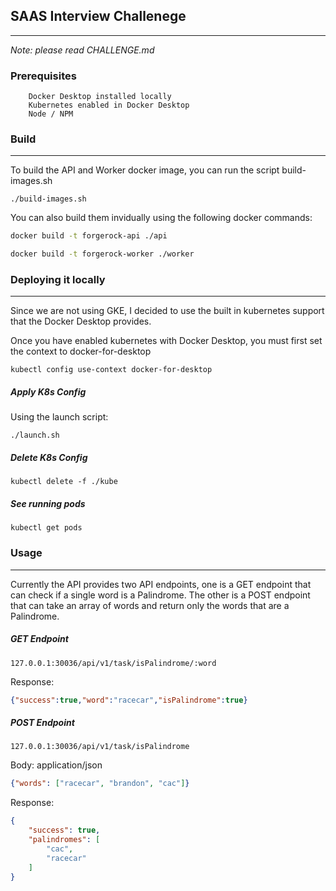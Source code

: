 ## SAAS Interview Challenege
---
*Note: please read CHALLENGE.md*

### Prerequisites

```
    Docker Desktop installed locally
    Kubernetes enabled in Docker Desktop
    Node / NPM
```

### Build
---

To build the API and Worker docker image, you can run the script build-images.sh

`./build-images.sh`

You can also build them invidually using the following docker commands:

```bash
docker build -t forgerock-api ./api

docker build -t forgerock-worker ./worker
```

### Deploying it locally
---

Since we are not using GKE, I decided to use the built in kubernetes support that the Docker Desktop provides. 

Once you have enabled kubernetes with Docker Desktop, you must first set the context to docker-for-desktop

```
kubectl config use-context docker-for-desktop
```

##### Apply K8s Config

Using the launch script:

```./launch.sh```

##### Delete K8s Config

```kubectl delete -f ./kube```

##### See running pods

```kubectl get pods```

### Usage
---

Currently the API provides two API endpoints, one is a GET endpoint that can check if a single word is a Palindrome. The other is a POST endpoint that can take an array of words and return only the words that are a Palindrome. 

##### GET Endpoint

`127.0.0.1:30036/api/v1/task/isPalindrome/:word`

Response:

```json
{"success":true,"word":"racecar","isPalindrome":true}
```

##### POST Endpoint

`127.0.0.1:30036/api/v1/task/isPalindrome`

Body: application/json

```json
{"words": ["racecar", "brandon", "cac"]}
```

Response:

```json
{
    "success": true,
    "palindromes": [
        "cac",
        "racecar"
    ]
}
```





